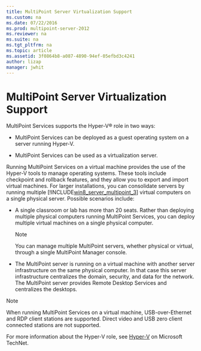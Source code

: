 ```yaml
---
title: MultiPoint Server Virtualization Support
ms.custom: na
ms.date: 07/22/2016
ms.prod: multipoint-server-2012
ms.reviewer: na
ms.suite: na
ms.tgt_pltfrm: na
ms.topic: article
ms.assetid: 3f0864b8-a087-4890-94ef-05efbd3c4241
author: lizap
manager: jwhit
---
```

# MultiPoint Server Virtualization Support
MultiPoint Services supports the Hyper\-V® role in two ways:  
  
-   MultiPoint Services can be deployed as a guest operating system on a server running Hyper\-V.  
  
-   MultiPoint Services can be used as a virtualization server.   
  
Running MultiPoint Services on a virtual machine provides the use of the Hyper\-V tools to manage operating systems. These tools include checkpoint and rollback features, and they allow you to export and import virtual machines. For larger installations, you can consolidate servers by running multiple [!INCLUDE[win8_server_multipoint_3](../../../compute/remote-desktop-services/multipoint-1/includes/win8_server_multipoint_3_md.md)] virtual computers on a single physical server. Possible scenarios include:  
  
-   A single classroom or lab has more than 20 seats.  Rather than deploying multiple physical computers running MultiPoint Services, you can deploy multiple virtual machines on a single physical computer.  
  
    > [!NOTE]  
    > You can manage multiple MultiPoint servers, whether physical or virtual, through a single MultiPoint Manager console.  
  
-   The MultiPoint server is running on a virtual machine with another server infrastructure on the same physical computer. In that case this server infrastructure centralizes the domain, security, and data for the network.  The MultiPoint server provides Remote Desktop Services and centralizes the desktops.  
  
> [!NOTE]  
> When running MultiPoint Services on a virtual machine, USB\-over\-Ethernet and RDP client stations are supported. Direct video and USB zero client connected stations are not supported.  
  
For more information about the Hyper\-V role, see [Hyper\-V](../../hyper-v/hyper-v-on-windows-server.md) on Microsoft TechNet.  
  
